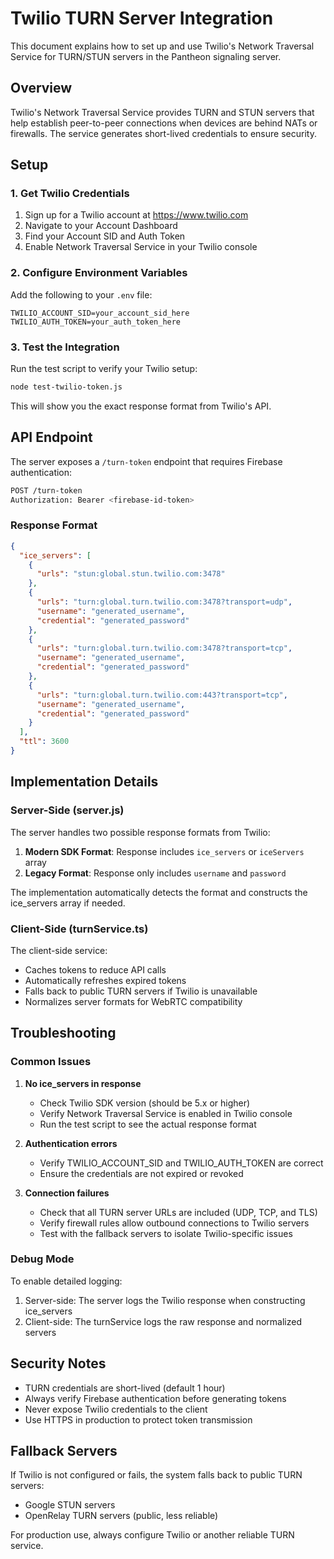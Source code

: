 # Twilio TURN Server Integration

This document explains how to set up and use Twilio's Network Traversal Service for TURN/STUN servers in the Pantheon signaling server.

## Overview

Twilio's Network Traversal Service provides TURN and STUN servers that help establish peer-to-peer connections when devices are behind NATs or firewalls. The service generates short-lived credentials to ensure security.

## Setup

### 1. Get Twilio Credentials

1. Sign up for a Twilio account at https://www.twilio.com
2. Navigate to your Account Dashboard
3. Find your Account SID and Auth Token
4. Enable Network Traversal Service in your Twilio console

### 2. Configure Environment Variables

Add the following to your `.env` file:

```env
TWILIO_ACCOUNT_SID=your_account_sid_here
TWILIO_AUTH_TOKEN=your_auth_token_here
```

### 3. Test the Integration

Run the test script to verify your Twilio setup:

```bash
node test-twilio-token.js
```

This will show you the exact response format from Twilio's API.

## API Endpoint

The server exposes a `/turn-token` endpoint that requires Firebase authentication:

```bash
POST /turn-token
Authorization: Bearer <firebase-id-token>
```

### Response Format

```json
{
  "ice_servers": [
    {
      "urls": "stun:global.stun.twilio.com:3478"
    },
    {
      "urls": "turn:global.turn.twilio.com:3478?transport=udp",
      "username": "generated_username",
      "credential": "generated_password"
    },
    {
      "urls": "turn:global.turn.twilio.com:3478?transport=tcp",
      "username": "generated_username",
      "credential": "generated_password"
    },
    {
      "urls": "turn:global.turn.twilio.com:443?transport=tcp",
      "username": "generated_username",
      "credential": "generated_password"
    }
  ],
  "ttl": 3600
}
```

## Implementation Details

### Server-Side (server.js)

The server handles two possible response formats from Twilio:

1. **Modern SDK Format**: Response includes `ice_servers` or `iceServers` array
2. **Legacy Format**: Response only includes `username` and `password`

The implementation automatically detects the format and constructs the ice_servers array if needed.

### Client-Side (turnService.ts)

The client-side service:
- Caches tokens to reduce API calls
- Automatically refreshes expired tokens
- Falls back to public TURN servers if Twilio is unavailable
- Normalizes server formats for WebRTC compatibility

## Troubleshooting

### Common Issues

1. **No ice_servers in response**
   - Check Twilio SDK version (should be 5.x or higher)
   - Verify Network Traversal Service is enabled in Twilio console
   - Run the test script to see the actual response format

2. **Authentication errors**
   - Verify TWILIO_ACCOUNT_SID and TWILIO_AUTH_TOKEN are correct
   - Ensure the credentials are not expired or revoked

3. **Connection failures**
   - Check that all TURN server URLs are included (UDP, TCP, and TLS)
   - Verify firewall rules allow outbound connections to Twilio servers
   - Test with the fallback servers to isolate Twilio-specific issues

### Debug Mode

To enable detailed logging:

1. Server-side: The server logs the Twilio response when constructing ice_servers
2. Client-side: The turnService logs the raw response and normalized servers

## Security Notes

- TURN credentials are short-lived (default 1 hour)
- Always verify Firebase authentication before generating tokens
- Never expose Twilio credentials to the client
- Use HTTPS in production to protect token transmission

## Fallback Servers

If Twilio is not configured or fails, the system falls back to public TURN servers:
- Google STUN servers
- OpenRelay TURN servers (public, less reliable)

For production use, always configure Twilio or another reliable TURN service.
